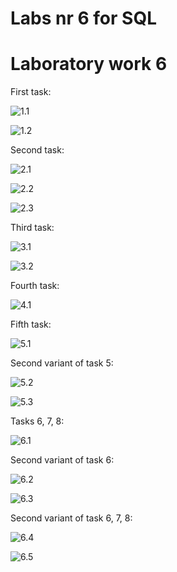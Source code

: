 # Labs nr 6 for SQL

Laboratory work 6
===

First task:

![1.1](https://github.com/filpatterson/Labs-6-for-SQL/blob/master/images/Task_1.png)

![1.2](https://github.com/filpatterson/Labs-6-for-SQL/blob/master/images/Task_1_1.png)

Second task:

![2.1](https://github.com/filpatterson/Labs-6-for-SQL/blob/master/images/Task_2.png)

![2.2](https://github.com/filpatterson/Labs-6-for-SQL/blob/master/images/Task_2_1.png)

![2.3](https://github.com/filpatterson/Labs-6-for-SQL/blob/master/images/Task_2_2.png)

Third task:

![3.1](https://github.com/filpatterson/Labs-6-for-SQL/blob/master/images/Task_3.png)

![3.2](https://github.com/filpatterson/Labs-6-for-SQL/blob/master/images/Task_3_1.png)

Fourth task:

![4.1](https://github.com/filpatterson/Labs-6-for-SQL/blob/master/images/task%204.PNG)

Fifth task:

![5.1](https://github.com/filpatterson/Labs-6-for-SQL/blob/master/images/Task%205.PNG)

Second variant of task 5:

![5.2](https://github.com/filpatterson/Labs-6-for-SQL/blob/master/images/5%20-%201.png)

![5.3](https://github.com/filpatterson/Labs-6-for-SQL/blob/master/images/5%20-%202.png)

Tasks 6, 7, 8:

![6.1](https://github.com/filpatterson/Labs-6-for-SQL/blob/master/images/task_6_7_8.PNG)

Second variant of task 6:

![6.2](https://github.com/filpatterson/Labs-6-for-SQL/blob/master/images/6%20-%201.png)

![6.3](https://github.com/filpatterson/Labs-6-for-SQL/blob/master/images/6%20-%202.png)

Second variant of task 6, 7, 8:

![6.4](https://github.com/filpatterson/Labs-6-for-SQL/blob/master/images/6%2C7%2C8%20-%201.png)

![6.5](https://github.com/filpatterson/Labs-6-for-SQL/blob/master/images/6%2C7%2C8%20-%202.png)